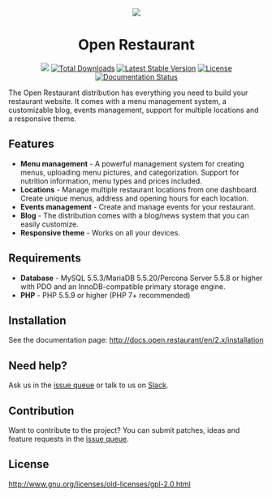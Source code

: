 <p align="center"><img src="http://www.open.restaurant/images/logo.svg"></p>
<h1 align="center">Open Restaurant</h1>

<p align="center">
<a href="https://travis-ci.org/openrestaurant/openrestaurant"><img src="https://travis-ci.org/openrestaurant/openrestaurant.svg?branch=8.x-2.x"></a>
<a href="https://packagist.org/packages/openrestaurant/openrestaurant-project"><img src="https://poser.pugx.org/openrestaurant/openrestaurant-project/d/total.svg" alt="Total Downloads"></a>
<a href="https://packagist.org/packages/openrestaurant/openrestaurant-project"><img src="https://poser.pugx.org/openrestaurant/openrestaurant-project/v/stable.svg" alt="Latest Stable Version"></a>
<a href="https://packagist.org/packages/openrestaurant/openrestaurant-project"><img src="https://poser.pugx.org/openrestaurant/openrestaurant-project/license.svg" alt="License"></a>
<a href='http://docs.open.restaurant/en/2.x/?badge=2.x'><img src='https://readthedocs.org/projects/openrestaurant/badge/?version=2.x' alt='Documentation Status' /></a>
</p>

The Open Restaurant distribution has everything you need to build your restaurant website. It comes with a menu management system, a customizable blog, events management, support for multiple locations and a responsive theme.

## Features

* **Menu management** - A powerful management system for creating menus, uploading menu pictures, and categorization. Support for nutrition information, menu types and prices included.
* **Locations** - Manage multiple restaurant locations from one dashboard. Create unique menus, address and opening hours for each location.
* **Events management** - Create and manage events for your restaurant.
* **Blog** - The distribution comes with a blog/news system that you can easily customize.
* **Responsive theme** - Works on all your devices.

## Requirements

* **Database** - MySQL 5.5.3/MariaDB 5.5.20/Percona Server 5.5.8 or higher with PDO and an InnoDB-compatible primary storage engine.
* **PHP** - PHP 5.5.9 or higher (PHP 7+ recommended)

## Installation

See the documentation page: http://docs.open.restaurant/en/2.x/installation

## Need help?

Ask us in the [issue queue](https://www.drupal.org/project/issues/openrestaurant) or talk to us on [Slack](http://goo.gl/forms/kklESqzAp0Fs0wHs1).

## Contribution

Want to contribute to the project? You can submit patches, ideas and feature requests in the [issue queue](https://www.drupal.org/project/issues/openrestaurant).

## License

http://www.gnu.org/licenses/old-licenses/gpl-2.0.html

